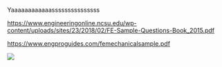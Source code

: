 Yaaaaaaaaaaaasssssssssssssss

https://www.engineeringonline.ncsu.edu/wp-content/uploads/sites/23/2018/02/FE-Sample-Questions-Book_2015.pdf

https://www.engproguides.com/femechanicalsample.pdf

<img src="https://raw.githubusercontent.com/machavezg9/EIT_Prep/master/ReferenceFiles/f_frank.gif">
